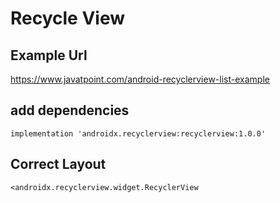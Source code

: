 # Recycle View

## Example Url
https://www.javatpoint.com/android-recyclerview-list-example

## add dependencies
```
implementation 'androidx.recyclerview:recyclerview:1.0.0'
```

## Correct Layout
```
<androidx.recyclerview.widget.RecyclerView
```